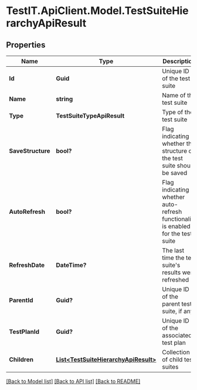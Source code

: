 # TestIT.ApiClient.Model.TestSuiteHierarchyApiResult

## Properties

Name | Type | Description | Notes
------------ | ------------- | ------------- | -------------
**Id** | **Guid** | Unique ID of the test suite | 
**Name** | **string** | Name of the test suite | 
**Type** | **TestSuiteTypeApiResult** | Type of the test suite | 
**SaveStructure** | **bool?** | Flag indicating whether the structure of the test suite should be saved | 
**AutoRefresh** | **bool?** | Flag indicating whether auto-refresh functionality is enabled for the test suite | 
**RefreshDate** | **DateTime?** | The last time the test suite&#39;s results were refreshed | 
**ParentId** | **Guid?** | Unique ID of the parent test suite, if any | 
**TestPlanId** | **Guid?** | Unique ID of the associated test plan | 
**Children** | [**List&lt;TestSuiteHierarchyApiResult&gt;**](TestSuiteHierarchyApiResult.md) | Collection of child test suites | [optional] 

[[Back to Model list]](../README.md#documentation-for-models) [[Back to API list]](../README.md#documentation-for-api-endpoints) [[Back to README]](../README.md)

